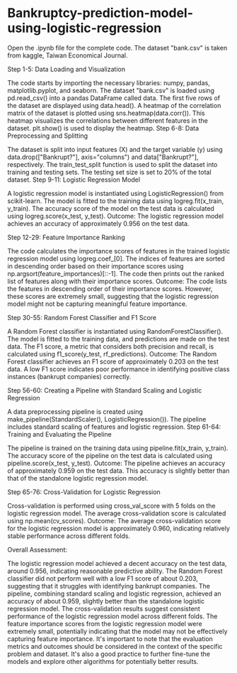 # Bankruptcy-prediction-model-using-logistic-regression

Open the .ipynb file for the complete code. The dataset "bank.csv" is taken from kaggle, Taiwan Economical Journal. 

Step 1-5: Data Loading and Visualization

The code starts by importing the necessary libraries: numpy, pandas, matplotlib.pyplot, and seaborn.
The dataset "bank.csv" is loaded using pd.read_csv() into a pandas DataFrame called data.
The first five rows of the dataset are displayed using data.head().
A heatmap of the correlation matrix of the dataset is plotted using sns.heatmap(data.corr()). This heatmap visualizes the correlations between different features in the dataset.
plt.show() is used to display the heatmap.
Step 6-8: Data Preprocessing and Splitting

The dataset is split into input features (X) and the target variable (y) using data.drop(["Bankrupt?"], axis="columns") and data["Bankrupt?"], respectively.
The train_test_split function is used to split the dataset into training and testing sets. The testing set size is set to 20% of the total dataset.
Step 9-11: Logistic Regression Model

A logistic regression model is instantiated using LogisticRegression() from scikit-learn.
The model is fitted to the training data using logreg.fit(x_train, y_train).
The accuracy score of the model on the test data is calculated using logreg.score(x_test, y_test).
Outcome: The logistic regression model achieves an accuracy of approximately 0.956 on the test data.

Step 12-29: Feature Importance Ranking

The code calculates the importance scores of features in the trained logistic regression model using logreg.coef_[0].
The indices of features are sorted in descending order based on their importance scores using np.argsort(feature_importances)[::-1].
The code then prints out the ranked list of features along with their importance scores.
Outcome: The code lists the features in descending order of their importance scores. However, these scores are extremely small, suggesting that the logistic regression model might not be capturing meaningful feature importance.

Step 30-55: Random Forest Classifier and F1 Score

A Random Forest classifier is instantiated using RandomForestClassifier().
The model is fitted to the training data, and predictions are made on the test data.
The F1 score, a metric that considers both precision and recall, is calculated using f1_score(y_test, rf_predictions).
Outcome: The Random Forest classifier achieves an F1 score of approximately 0.203 on the test data. A low F1 score indicates poor performance in identifying positive class instances (bankrupt companies) correctly.

Step 56-60: Creating a Pipeline with Standard Scaling and Logistic Regression

A data preprocessing pipeline is created using make_pipeline(StandardScaler(), LogisticRegression()).
The pipeline includes standard scaling of features and logistic regression.
Step 61-64: Training and Evaluating the Pipeline

The pipeline is trained on the training data using pipeline.fit(x_train, y_train).
The accuracy score of the pipeline on the test data is calculated using pipeline.score(x_test, y_test).
Outcome: The pipeline achieves an accuracy of approximately 0.959 on the test data. This accuracy is slightly better than that of the standalone logistic regression model.

Step 65-76: Cross-Validation for Logistic Regression

Cross-validation is performed using cross_val_score with 5 folds on the logistic regression model.
The average cross-validation score is calculated using np.mean(cv_scores).
Outcome: The average cross-validation score for the logistic regression model is approximately 0.960, indicating relatively stable performance across different folds.

Overall Assessment:

The logistic regression model achieved a decent accuracy on the test data, around 0.956, indicating reasonable predictive ability.
The Random Forest classifier did not perform well with a low F1 score of about 0.203, suggesting that it struggles with identifying bankrupt companies.
The pipeline, combining standard scaling and logistic regression, achieved an accuracy of about 0.959, slightly better than the standalone logistic regression model.
The cross-validation results suggest consistent performance of the logistic regression model across different folds.
The feature importance scores from the logistic regression model were extremely small, potentially indicating that the model may not be effectively capturing feature importance.
It's important to note that the evaluation metrics and outcomes should be considered in the context of the specific problem and dataset. It's also a good practice to further fine-tune the models and explore other algorithms for potentially better results.
